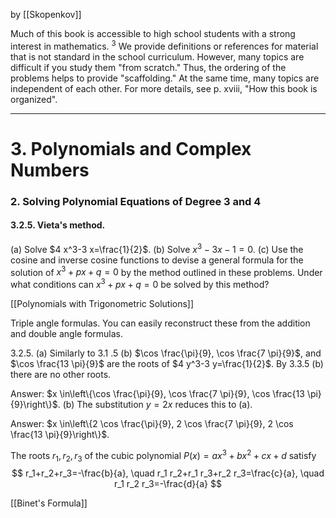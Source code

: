 by [[Skopenkov]]

Much of this book is accessible to high school students with a strong interest in mathematics. ${ }^3$ We provide definitions or references for material that is not standard in the school curriculum. However, many topics are difficult if you study them "from scratch." Thus, the ordering of the problems helps to provide "scaffolding." At the same time, many topics are independent of each other. For more details, see p. xviii, "How this book is organized".

---
# 3. Polynomials and Complex Numbers
### 2. Solving Polynomial Equations of Degree 3 and 4

#### 3.2.5. Vieta's method. 

(a) Solve $4 x^3-3 x=\frac{1}{2}$.
(b) Solve $x^3-3 x-1=0$.
(c) Use the cosine and inverse cosine functions to devise a general formula for the solution of $x^3+p x+q=0$ by the method outlined in these problems. Under what conditions can $x^3+p x+q=0$ be solved by this method?

[[Polynomials with Trigonometric Solutions]]

Triple angle formulas. You can easily reconstruct these from the addition and double angle formulas.

3.2.5. (a) Similarly to 3.1 .5 (b) $\cos \frac{\pi}{9}, \cos \frac{7 \pi}{9}$, and $\cos \frac{13 \pi}{9}$ are the roots of $4 y^3-3 y=\frac{1}{2}$. By 3.3.5 (b) there are no other roots.

Answer: $x \in\left\{\cos \frac{\pi}{9}, \cos \frac{7 \pi}{9}, \cos \frac{13 \pi}{9}\right\}$.
(b) The substitution $y=2 x$ reduces this to (a).

Answer: $x \in\left\{2 \cos \frac{\pi}{9}, 2 \cos \frac{7 \pi}{9}, 2 \cos \frac{13 \pi}{9}\right\}$.


The roots $r_1, r_2, r_3$ of the cubic polynomial $P(x)=a x^3+b x^2+c x+d$ satisfy
$$
r_1+r_2+r_3=-\frac{b}{a}, \quad r_1 r_2+r_1 r_3+r_2 r_3=\frac{c}{a}, \quad r_1 r_2 r_3=-\frac{d}{a}
$$

[[Binet's Formula]]

